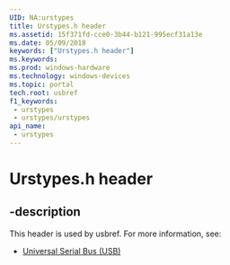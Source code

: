 ```yaml
---
UID: NA:urstypes
title: Urstypes.h header
ms.assetid: 15f371fd-cce0-3b44-b121-995ecf31a13e
ms.date: 05/09/2018
keywords: ["Urstypes.h header"]
ms.keywords: 
ms.prod: windows-hardware
ms.technology: windows-devices
ms.topic: portal
tech.root: usbref
f1_keywords:
 - urstypes
 - urstypes/urstypes
api_name:
 - urstypes
---
```


# Urstypes.h header


## -description

This header is used by usbref. For more information, see:

- [Universal Serial Bus (USB)](../_usbref/index.md)

